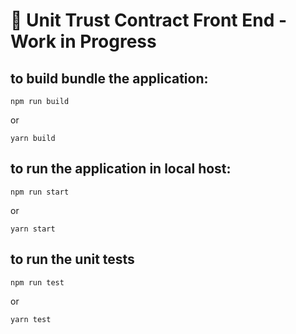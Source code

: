# 🚀 Unit Trust Contract Front End - Work in Progress


## to build bundle the application: 
```
npm run build
```

or

```
yarn build
```

## to run the application in local host:

```
npm run start
```

or

```
yarn start
```

## to run the unit tests

```
npm run test
```

or

```
yarn test
```

